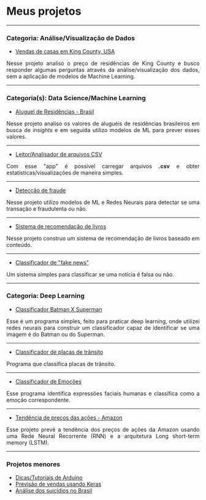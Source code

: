 # Meus projetos

---
### Categoria: Análise/Visualização de Dados

- [Vendas de casas em King County, USA](https://www.kaggle.com/olavomendes/house-sales-in-king-county-usa-analysis-pt-br/notebook)
<p align="justify">
  Nesse projeto analiso o preço de residências de King County e busco responder algumas perguntas através da análise/visualização 
  dos dados, sem a aplicação de modelos de Machine Learning.
</p>

---

### Categoria(s): Data Science/Machine Learning

- [Aluguel de Residências - Brasil](https://www.kaggle.com/olavomendes/rental-prices-in-brazil/notebook)
<p align="justify">
  Nesse projeto analiso os valores de aluguéis de residências brasileiros em busca de <i>insights</i> e 
  em seguida utilizo modelos de ML para prever esses valores.
</p>

---

- [Leitor/Analisador de arquivos CSV](https://github.com/olavomendes/codenation-streamlit)
<p align="justify">
  Com esse "app" é possível carregar arquivos <b>.csv</b> e obter estatísticas/visualizações de maneira
  simples.
</p>

---

- [Detecção de fraude](https://www.kaggle.com/olavomendes/fraude-de-cr-dito-ptbr/notebook)
<p align="justify">
  Nesse projeto utilizo modelos de ML e Redes Neurais para detectar se uma transação e fraudulenta ou não.
</p>

---

- [Sistema de recomendação de livros](https://www.kaggle.com/olavomendes/book-recommender/notebook)
<p align="justify">
  Nesse projeto construo um sistema de recomendação de livros baseado em conteúdo.
</p>

--- 

- [Classificador de "fake news"](https://www.kaggle.com/olavomendes/your-first-fake-news-classifier/notebook)
<p align="justify">
  Um sistema simples para classificar se uma notícia é falsa ou não.
</p>

---

### Categoria: Deep Learning

- [Classificador Batman X Superman](https://github.com/olavomendes/Projetos-DS-ML-DL/tree/master/Deep%20Learning/batmanXsupermanClassifier)
<p align="justify">
  Esse é um programa simples, feito para praticar deep learning, onde utilizei redes neurais para construir um classificador capaz de identificar se uma imagem é do Batman ou do Superman.
</p>

---

- [Classificador de placas de trânsito](https://www.kaggle.com/olavomendes/traffic-signs-recognition/notebook)
<p align="justify">
  Programa que classifica placas de trânsito.
</p>

---

- [Classificador de Emoções](https://www.kaggle.com/olavomendes/your-first-emoji-creator/notebook)
<p align="justify">
  Esse programa identifica expressões faciais humanas e classifica como a emoção correspondente.
</p>

---

- [Tendência de preços das ações - Amazon](https://www.kaggle.com/olavomendes/your-first-rnn-model/notebook)
<p align="justify">
  Esse projeto prevê a tendência dos preços de ações da Amazon usando uma Rede Neural Recorrente (RNN) e a arquitetura Long short-term memory (LSTM).
</p>

---

### Projetos menores

- [Dicas/Tutoriais de Arduino](https://github.com/olavomendes/arduino-dicas-tutoriais)
- [Previsão de vendas usando Keras](https://github.com/olavomendes/Projetos-DS-ML-DL/blob/master/Deep%20Learning/previsao_vendas_Keras.ipynb)
- [Análise dos suicídios no Brasil](https://github.com/olavomendes/Projetos-DS-ML-DL/blob/master/Data%20Analysis/suicidios_no_Brasil.ipynb)

